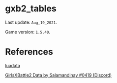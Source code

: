 # gxb2_tables

Last update: `Aug_19_2021`.

Game version: `1.5.40`.

# References

[luadata](https://github.com/leafvmaple/luadata)

[GirlsXBattle2 Data by Salamandinay #0419 (Discord)](https://docs.google.com/spreadsheets/d/14LepRzkMoStHXfFlnGFAPcUH99zCoALY6m0qysrRlgA/edit#gid=1187364502)
